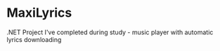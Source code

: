 # MaxiLyrics
.NET Project I've completed during study - music player with automatic lyrics downloading
